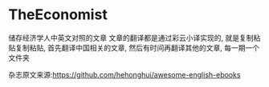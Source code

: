 # TheEconomist
储存经济学人中英文对照的文章
文章的翻译都是通过彩云小译实现的, 就是复制粘贴复制粘贴,
首先翻译中国相关的文章, 然后有时间再翻译其他的文章, 每一期一个文件夹

杂志原文来源:https://github.com/hehonghui/awesome-english-ebooks 
